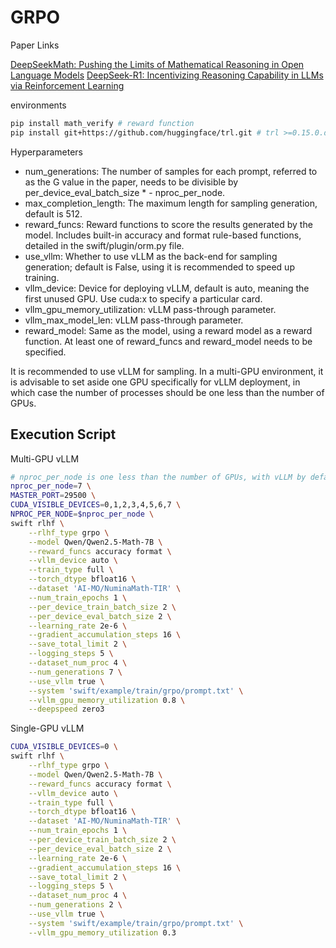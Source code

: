# GRPO
Paper Links

[DeepSeekMath: Pushing the Limits of Mathematical Reasoning in Open Language Models](https://arxiv.org/abs/2402.03300)
[DeepSeek-R1: Incentivizing Reasoning Capability in LLMs via Reinforcement Learning](https://arxiv.org/abs/2501.12948)

environments

```bash
pip install math_verify # reward function
pip install git+https://github.com/huggingface/trl.git # trl >=0.15.0.dev0
```

Hyperparameters

- num_generations: The number of samples for each prompt, referred to as the G value in the paper, needs to be divisible by per_device_eval_batch_size * - nproc_per_node.
- max_completion_length: The maximum length for sampling generation, default is 512.
- reward_funcs: Reward functions to score the results generated by the model. Includes built-in accuracy and format rule-based functions, detailed in the swift/plugin/orm.py file.
- use_vllm: Whether to use vLLM as the back-end for sampling generation; default is False, using it is recommended to speed up training.
- vllm_device: Device for deploying vLLM, default is auto, meaning the first unused GPU. Use cuda:x to specify a particular card.
- vllm_gpu_memory_utilization: vLLM pass-through parameter.
- vllm_max_model_len: vLLM pass-through parameter.
- reward_model: Same as the model, using a reward model as a reward function. At least one of reward_funcs and reward_model needs to be specified.

It is recommended to use vLLM for sampling. In a multi-GPU environment, it is advisable to set aside one GPU specifically for vLLM deployment, in which case the number of processes should be one less than the number of GPUs.

## Execution Script
Multi-GPU vLLM
```bash
# nproc_per_node is one less than the number of GPUs, with vLLM by default deployed on the last card, i.e., cuda:7
nproc_per_node=7 \
MASTER_PORT=29500 \
CUDA_VISIBLE_DEVICES=0,1,2,3,4,5,6,7 \
NPROC_PER_NODE=$nproc_per_node \
swift rlhf \
    --rlhf_type grpo \
    --model Qwen/Qwen2.5-Math-7B \
    --reward_funcs accuracy format \
    --vllm_device auto \
    --train_type full \
    --torch_dtype bfloat16 \
    --dataset 'AI-MO/NuminaMath-TIR' \
    --num_train_epochs 1 \
    --per_device_train_batch_size 2 \
    --per_device_eval_batch_size 2 \
    --learning_rate 2e-6 \
    --gradient_accumulation_steps 16 \
    --save_total_limit 2 \
    --logging_steps 5 \
    --dataset_num_proc 4 \
    --num_generations 7 \
    --use_vllm true \
    --system 'swift/example/train/grpo/prompt.txt' \
    --vllm_gpu_memory_utilization 0.8 \
    --deepspeed zero3
```

Single-GPU vLLM
```bash
CUDA_VISIBLE_DEVICES=0 \
swift rlhf \
    --rlhf_type grpo \
    --model Qwen/Qwen2.5-Math-7B \
    --reward_funcs accuracy format \
    --vllm_device auto \
    --train_type full \
    --torch_dtype bfloat16 \
    --dataset 'AI-MO/NuminaMath-TIR' \
    --num_train_epochs 1 \
    --per_device_train_batch_size 2 \
    --per_device_eval_batch_size 2 \
    --learning_rate 2e-6 \
    --gradient_accumulation_steps 16 \
    --save_total_limit 2 \
    --logging_steps 5 \
    --dataset_num_proc 4 \
    --num_generations 2 \
    --use_vllm true \
    --system 'swift/example/train/grpo/prompt.txt' \
    --vllm_gpu_memory_utilization 0.3
```
